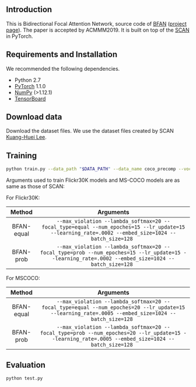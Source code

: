 ## Introduction
This is Bidirectional Focal Attention Network, source code of [BFAN](https://arxiv.org/abs/1909.11416) ([project page](https://github.com/chunxiaoliu6/BFAN)). The paper is accepted by ACMMM2019. It is built on top of the [SCAN](https://github.com/kuanghuei/SCAN) in PyTorch.

## Requirements and Installation
We recommended the following dependencies.

* Python 2.7
* [PyTorch](http://pytorch.org/) 1.1.0
* [NumPy](http://www.numpy.org/) (>1.12.1)
* [TensorBoard](https://github.com/TeamHG-Memex/tensorboard_logger)


## Download data
Download the dataset files. We use the dataset files created by SCAN [Kuang-Huei Lee](https://github.com/kuanghuei/SCAN).

## Training

```bash
python train.py --data_path "$DATA_PATH" --data_name coco_precomp --vocab_path "$VOCAB_PATH" --logger_name runs/log --max_violation 
```

Arguments used to train Flickr30K models and MS-COCO models are as same as those of SCAN:

For Flickr30K:

| Method      | Arguments |
| :---------: | :-------: |
|  BFAN-equal   | `--max_violation --lambda_softmax=20 --focal_type=equal --num_epoches=15 --lr_update=15 --learning_rate=.0002 --embed_size=1024 --batch_size=128 `|
|  BFAN-prob    | `--max_violation --lambda_softmax=20 --focal_type=prob --num_epoches=15 --lr_update=15 --learning_rate=.0002 --embed_size=1024 --batch_size=128 `|

For MSCOCO:

| Method      | Arguments |
| :---------: | :-------: |
|  BFAN-equal   | `--max_violation --lambda_softmax=20 --focal_type=equal --num_epoches=20 --lr_update=15 --learning_rate=.0005 --embed_size=1024 --batch_size=128 `|
| BFAN-prob     | `--max_violation --lambda_softmax=20 --focal_type=prob --num_epoches=20 --lr_update=15 --learning_rate=.0005 --embed_size=1024 --batch_size=128 `|

## Evaluation

```bash
python test.py
```